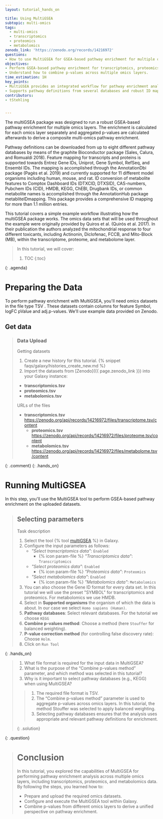 ```yaml
---
layout: tutorial_hands_on

title: Using MultiGSEA
subtopic: multi-omics
tags: 
  - multi-omics
  - transcriptomics
  - proteomics
  - metabolomics
zenodo_link: 'https://zenodo.org/records/14216972'
questions:
- How to use MultiGSEA for GSEA-based pathway enrichment for multiple omics layers?
objectives:
- Perform GSEA-based pathway enrichment for transcriptomics, proteomics, and metabolomics data.
- Understand how to combine p-values across multiple omics layers.
time_estimation: 1H
key_points:
- MultiGSEA provides an integrated workflow for pathway enrichment analysis across multi-omics data.
- Supports pathway definitions from several databases and robust ID mapping.
contributors:
- tStehling


---
```



The multiGSEA package was designed to run a robust GSEA-based pathway enrichment for multiple omics layers. The enrichment is calculated for each omics layer separately and aggregated p-values are calculated afterwards to derive a composite multi-omics pathway enrichment.

Pathway definitions can be downloaded from up to eight different pathway databases by means of the graphite Bioconductor package (Sales, Calura, and Romualdi 2018). Feature mapping for transcripts and proteins is supported towards Entrez Gene IDs, Uniprot, Gene Symbol, RefSeq, and Ensembl IDs. The mapping is accomplished through the AnnotationDbi package (Pagès et al. 2019) and currently supported for 11 different model organisms including human, mouse, and rat. ID conversion of metabolite features to Comptox Dashboard IDs (DTXCID, DTXSID), CAS-numbers, Pubchem IDs (CID), HMDB, KEGG, ChEBI, Drugbank IDs, or common metabolite names is accomplished through the AnnotationHub package metabliteIDmapping. This package provides a comprehensive ID mapping for more than 1.1 million entries.

This tutorial covers a simple example workflow illustrating how the multiGSEA package works. The omics data sets that will be used throughout the example were originally provided by Quiros et al. (Quirós et al. 2017). In their publication the authors analyzed the mitochondrial response to four different toxicants, including Actinonin, Diclofenac, FCCB, and Mito-Block (MB), within the transcriptome, proteome, and metabolome layer.


> <agenda-title></agenda-title>
>
> In this tutorial, we will cover:
>
> 1. TOC
> {:toc}
>
{: .agenda}

# Preparing the Data

To perform pathway enrichment with MultiGSEA, you'll need omics datasets in the file type TSV . These datasets contain columns for feature Symbol, logFC pValue and adj.p-values. We'll use example data provided on Zenodo.

## Get data

> ### Data Upload
>
><hands-on-title> Getting datasets </hands-on-title>
> 1. Create a new history for this tutorial.
    {% snippet faqs/galaxy/histories_create_new.md %}
> 2. Import the datasets from [Zenodo]({{ page.zenodo_link }})  into your Galaxy instance:
>   - **transcriptomics.tsv**
>   - **proteomics.tsv**
>   - **metabolomics.tsv**
>
> <comment-title>URLs of the files</comment-title>
> - **transcriptomics.tsv** https://zenodo.org/api/records/14216972/files/transcriptome.tsv/content
>   - **proteomics.tsv**    https://zenodo.org/api/records/14216972/files/proteome.tsv/content
>   - **metabolomics.tsv**  https://zenodo.org/api/records/14216972/files/metabolome.tsv/content
>  
{: .comment}
{: .hands_on}

# Running MultiGSEA

In this step, you'll use the MultiGSEA tool to perform GSEA-based pathway enrichment on the uploaded datasets.

>## Selecting parameters
><hands-on-title> Task description </hands-on-title>
>
> 1. Select the tool {% tool [multiGSEA](toolshed.g2.bx.psu.edu/repos/iuc/multigsea/multigsea/1.12.0+galaxy0) %} in Galaxy.
> 2. Configure the input parameters as follows:
>    - *"Select transcriptomics data"*: `Enabled`
>        - {% icon param-file %} *"Transcriptomics data"*: `Transcriptomics`
>    - *"Select proteomics data"*: `Enabled`
>        - {% icon param-file %} *"Proteomics data"*: `Proteomics`
>    - *"Select metabolomics data"*: `Enabled`
>        - {% icon param-file %} *"Metabolomics data"*: `Metabolomics`
> 3. You can also choose the Gene ID format for every data set. In this tutorial we will use the preset "SYMBOL" for transcriptomics and proteomics. For metabolomics we use HMDB.
> 4. Select in **Supported organisms** the organism of which the data is about. In our case we select `Homo sapiens (Human)`.
> 5. **Pathway databases**: Select relevant databases. For the tutorial we choose `KEGG`
> 6. **Combine p-values method**: Choose a method (here `Stouffer` for balanced weighting).
> 7. **P-value correction method** (for controlling false discovery rate): Choose `Holm`.
> 8. Click on `Run Tool`
>
{: .hands_on}


> <question-title></question-title>
>
> 1. What file format is required for the input data in MultiGSEA?
> 2. What is the purpose of the “Combine p-values method” parameter, and which method was selected in this tutorial?
> 3. Why is it important to select pathway databases (e.g., KEGG) when using MultiGSEA?
>
> > <solution-title></solution-title>
> >
> > 1. The required file format is TSV.
> > 2. The “Combine p-values method” parameter is used to aggregate p-values across omics layers. In this tutorial, the method Stouffer was selected to apply balanced weighting.
> > 3. Selecting pathway databases ensures that the analysis uses appropriate and relevant pathway definitions for enrichment.
> >
> {: .solution}
>
{: .question}

> # Conclusion
> 
> In this tutorial, you explored the capabilities of MultiGSEA for performing pathway enrichment analysis across multiple omics layers, including transcriptomics, proteomics, and metabolomics data. By following the steps, you learned how to:
>
> - Prepare and upload the required omics datasets.
> - Configure and execute the MultiGSEA tool within Galaxy.
> -  Combine p-values from different omics layers to derive a unified perspective on pathway enrichment.
